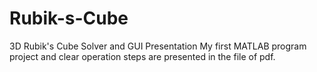 # Rubik-s-Cube
3D Rubik's Cube Solver and GUI Presentation
My first MATLAB program project and clear operation steps are presented in the file of pdf.
